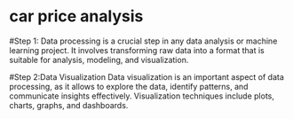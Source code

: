 # car price analysis
#Step 1: 
Data processing is a crucial step in any data analysis or machine learning project. It involves transforming raw data into a format that is suitable for analysis, modeling, and visualization.



#Step 2:Data Visualization
Data visualization is an important aspect of data processing, as it allows to explore the data, identify patterns, and communicate insights effectively. Visualization techniques include plots, charts, graphs, and dashboards.

